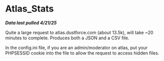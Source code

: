 # Atlas_Stats

_**Data last pulled 4/21/25**_

Quite a large request to atlas.dustforce.com (about 13.5k), will take ~20 minutes to complete. Produces both a JSON and a CSV file.

In the config.ini file, if you are an admin/moderator on atlas, put your PHPSESSID cookie into the file to allow the request to access hidden files.
